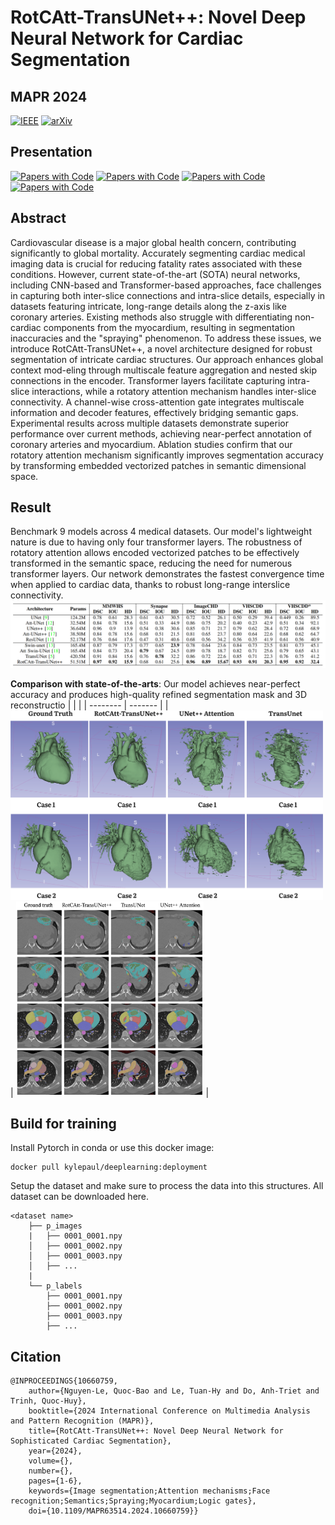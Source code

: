 # RotCAtt-TransUNet++: Novel Deep Neural Network for Cardiac Segmentation

## MAPR 2024
[![IEEE](https://a11ybadges.com/badge?logo=ieee)](https://ieeexplore.ieee.org/document/10660759/)
[![arXiv](https://a11ybadges.com/badge?logo=arxiv)](https://arxiv.org/abs/2409.05280)

## Presentation
[![Papers with Code](https://img.shields.io/badge/Video-link-red)](https://paperswithcode.com/)
[![Papers with Code](https://img.shields.io/badge/Slide-link-green)](https://paperswithcode.com/)
[![Papers with Code](https://img.shields.io/badge/Poster-link-brown)](https://paperswithcode.com/)
[![Papers with Code](https://img.shields.io/badge/Paper_with_code-link-blue)](https://paperswithcode.com/)


## Abstract
Cardiovascular disease is a major global health concern, contributing significantly to global mortality. Accurately segmenting cardiac medical imaging data is crucial for reducing fatality rates associated with these conditions. However, current state-of-the-art (SOTA) neural networks, including CNN-based and Transformer-based approaches, face challenges in capturing both inter-slice connections and intra-slice details, especially in datasets featuring intricate, long-range details along the z-axis like coronary arteries. Existing methods also struggle with differentiating non-cardiac components from the myocardium, resulting in segmentation inaccuracies and the "spraying" phenomenon. To address these issues, we introduce RotCAtt-TransUNet++, a novel architecture designed for robust segmentation of intricate cardiac structures. Our approach enhances global context mod-eling through multiscale feature aggregation and nested skip connections in the encoder. Transformer layers facilitate capturing intra-slice interactions, while a rotatory attention mechanism handles inter-slice connectivity. A channel-wise cross-attention gate integrates multiscale information and decoder features, effectively bridging semantic gaps. Experimental results across multiple datasets demonstrate superior performance over current methods, achieving near-perfect annotation of coronary arteries and myocardium. Ablation studies confirm that our rotatory attention mechanism significantly improves segmentation accuracy by transforming embedded vectorized patches in semantic dimensional space.

## Result
Benchmark 9 models across 4 medical datasets. Our model's lightweight nature is due to having only four transformer layers. The robustness of rotatory attention allows encoded vectorized patches to be effectively transformed in the semantic space, reducing the need for numerous transformer layers. Our network demonstrates the fastest convergence time when applied to cardiac data, thanks to robust long-range interslice connectivity.
![results](publication/results.png)


**Comparison with state-of-the-arts**:
Our model achieves near-perfect accuracy and produces high-quality refined segmentation mask and 3D reconstructio
|     |  |
| -------- | ------- |
| <img width="500px" src="publication/3D.png"> | <img width="300px" src="publication/comparison.png"> |


## Build for training
Install Pytorch in conda or use this docker image:
```
docker pull kylepaul/deeplearning:deployment
```
Setup the dataset and make sure to process the data into this structures. All dataset can be downloaded here.
```
<dataset name>
    ├── p_images
    |   ├── 0001_0001.npy
    │   ├── 0001_0002.npy
    │   ├── 0001_0003.npy
    │   ├── ...
    |
    └── p_labels
        ├── 0001_0001.npy
        ├── 0001_0002.npy
        ├── 0001_0003.npy
        ├── ...   
```

## Citation
```
@INPROCEEDINGS{10660759,
    author={Nguyen-Le, Quoc-Bao and Le, Tuan-Hy and Do, Anh-Triet and Trinh, Quoc-Huy},
    booktitle={2024 International Conference on Multimedia Analysis and Pattern Recognition (MAPR)}, 
    title={RotCAtt-TransUNet++: Novel Deep Neural Network for Sophisticated Cardiac Segmentation}, 
    year={2024},
    volume={},
    number={},
    pages={1-6},
    keywords={Image segmentation;Attention mechanisms;Face recognition;Semantics;Spraying;Myocardium;Logic gates},
    doi={10.1109/MAPR63514.2024.10660759}}
```